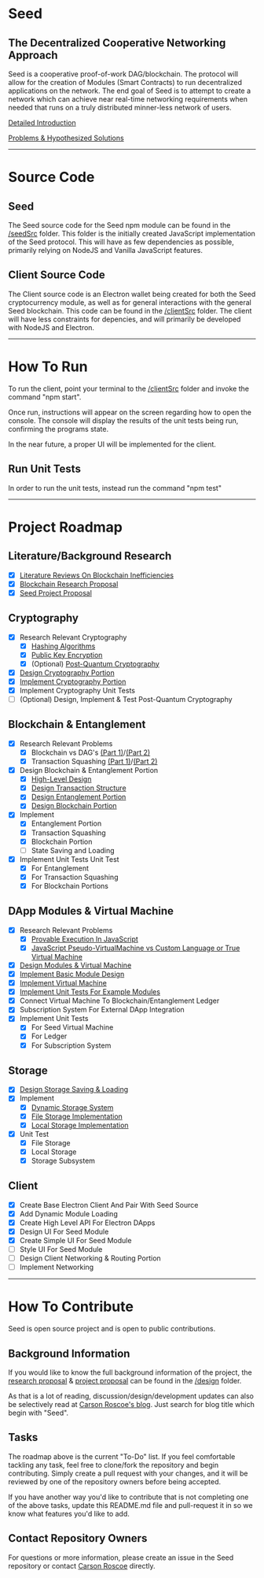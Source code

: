 # Seed

## The Decentralized Cooperative Networking Approach

Seed is a cooperative proof-of-work DAG/blockchain. The protocol will allow for the creation of Modules (Smart Contracts) to run decentralized applications on the network. The end goal of Seed is to attempt to create a network which can achieve near real-time networking requirements when needed that runs on a truly distributed minner-less network of users.

[Detailed Introduction](https://steemit.com/cryptocurrency/@carsonroscoe/seed-introduction-the-decentralized-cooperative-networking-approach)

[Problems & Hypothesized Solutions](https://steemit.com/cryptocurrency/@carsonroscoe/seed-problems-and-hypothesized-solutions-the-cooperative-blockchain-scaling-solution)

-----

# Source Code

## Seed

The Seed source code for the Seed npm module can be found in the [/seedSrc](/seedSrc) folder. This folder is the initially created JavaScript implementation of the Seed protocol. This will have as few dependencies as possible, primarily relying on NodeJS and Vanilla JavaScript features.

## Client Source Code

The Client source code is an Electron wallet being created for both the Seed cryptocurrency module, as well as for general interactions with the general Seed blockchain. This code can be found in the [/clientSrc](/clientSrc) folder. The client will have less constraints for depencies, and will primarily be developed with NodeJS and Electron.

-----

# How To Run

To run the client, point your terminal to the [/clientSrc](/clientSrc) folder and invoke the command "npm start".

Once run, instructions will appear on the screen regarding how to open the console. The console will display the results of the unit tests being run, confirming the programs state.

In the near future, a proper UI will be implemented for the client.

## Run Unit Tests

In order to run the unit tests, instead run the command "npm test"

-----

# Project Roadmap

## Literature/Background Research

- [x] [Literature Reviews On Blockchain Inefficiencies](https://steemit.com/blockchain/@carsonroscoe/seed-literature-review-the-flaws-of-proof-of-work)
- [x] [Blockchain Research Proposal](design/ResearchProposal_CarsonRoscoe.pdf)
- [x] [Seed Project Proposal](design/ProjectProposal.pdf)

## Cryptography

- [x] Research Relevant Cryptography
    - [x] [Hashing Algorithms](https://steemit.com/bitcoin/@carsonroscoe/seed-dev-discusses-hashing-algorithms-in-bitcoin-and-cryptocurrencies)
    - [x] [Public Key Encryption](https://steemit.com/bitcoin/@carsonroscoe/seed-dev-debates-public-key-encryption)
    - [x] \(Optional) [Post-Quantum Cryptography](https://steemit.com/crypto/@carsonroscoe/seed-dev-discussion-lattice-based-cryptography-part-1)
- [x] [Design Cryptography Portion](https://steemit.com/cryptocurrency/@carsonroscoe/seed-development-design-cryptography-public-key-encryption-and-hashing)
- [x] [Implement Cryptography Portion](https://steemit.com/utopian-io/@carsonroscoe/seed-development-base-project-and-cryptographic-portion)
- [x] Implement Cryptography Unit Tests
- [ ] \(Optional) Design, Implement & Test Post-Quantum Cryptography

## Blockchain & Entanglement

- [x] Research Relevant Problems
    - [x] Blockchain vs DAG's [(Part 1)](https://steemit.com/bitcoin/@carsonroscoe/seed-dev-discussion-tangle-vs-blockchain-part-1)/[(Part 2)](https://steemit.com/bitcoin/@carsonroscoe/seed-dev-discussion-tangle-vs-blockchain-part-2)
    - [x] Transaction Squashing [(Part 1)](https://steemit.com/blockchain/@carsonroscoe/seed-dev-discussion-transaction-squashing-proposition-part-1)/[(Part 2)](https://steemit.com/blockchain/@carsonroscoe/seed-dev-discussion-transaction-squashing-considerations-for-jitter-part-2)
- [x] Design Blockchain & Entanglement Portion
    - [x] [High-Level Design](https://steemit.com/blockchain/@carsonroscoe/seed-development-design-entanglement-and-blockchain-hybrid)
    - [x] [Design Transaction Structure](https://steemit.com/crypto/@carsonroscoe/seed-development-design-transactions-and-entanglement)
    - [x] [Design Entanglement Portion](https://steemit.com/crypto/@carsonroscoe/seed-development-design-transactions-and-entanglement)
    - [x] [Design Blockchain Portion](https://steemit.com/crypto/@carsonroscoe/seed-development-design-transaction-squashing)
- [x] Implement
    - [x] Entanglement Portion
    - [x] Transaction Squashing
    - [x] Blockchain Portion
    - [ ] State Saving and Loading
- [x] Implement Unit Tests Unit Test
    - [x] For Entanglement
    - [x] For Transaction Squashing
    - [x] For Blockchain Portions

## DApp Modules & Virtual Machine

- [x] Research Relevant Problems
    - [x] [Provable Execution In JavaScript](https://steemit.com/blockchain/@carsonroscoe/seed-dev-discussion-provable-execution-with-function-hashing-in-javascript)
    - [x] [JavaScript Pseudo-VirtualMachine vs Custom Language or True Virtual Machine](https://steemit.com/cryptocurrency/@carsonroscoe/seed-dev-discussion-custom-languages-and-virtual-machines)
- [x] [Design Modules & Virtual Machine](https://steemit.com/blockchain/@carsonroscoe/seed-development-design-module-smart-contracts-and-the-svm)
- [x] [Implement Basic Module Design](https://steemit.com/utopian-io/@carsonroscoe/seed-development-modules-smart-contracts-and-the-svm)
- [x] [Implement Virtual Machine](https://steemit.com/utopian-io/@carsonroscoe/seed-development-modules-smart-contracts-and-the-svm)
- [x] [Implement Unit Tests For Example Modules](https://steemit.com/utopian-io/@carsonroscoe/seed-development-modules-smart-contracts-and-the-svm)
- [x] Connect Virtual Machine To Blockchain/Entanglement Ledger
- [x] Subscription System For External DApp Integration
- [x] Implement Unit Tests
    - [x] For Seed Virtual Machine
    - [x] For Ledger
    - [x] For Subscription System

## Storage

- [x] [Design Storage Saving & Loading](https://steemit.com/crypto/@carsonroscoe/seed-development-transaction-and-block-storage)
- [x] Implement
    - [x] [Dynamic Storage System](https://steemit.com/utopian-io/@carsonroscoe/3q2gw4-seed-development-transaction-and-block-storage)
    - [x] [File Storage Implementation](https://steemit.com/utopian-io/@carsonroscoe/3q2gw4-seed-development-transaction-and-block-storage)
    - [x] [Local Storage Implementation](https://steemit.com/utopian-io/@carsonroscoe/3q2gw4-seed-development-transaction-and-block-storage)
- [x] Unit Test
    - [x] File Storage
    - [x] Local Storage
    - [x] Storage Subsystem

## Client

- [x] Create Base Electron Client And Pair With Seed Source
- [x] Add Dynamic Module Loading
- [x] Create High Level API For Electron DApps
- [x] Design UI For Seed Module
- [x] Create Simple UI For Seed Module
- [ ] Style UI For Seed Module
- [ ] Design Client Networking & Routing Portion
- [ ] Implement Networking

-----

# How To Contribute

Seed is open source project and is open to public contributions. 

## Background Information

If you would like to know the full background information of the project, the [research proposal](/design/ResearchProposal_CarsonRoscoe.pdf) & [project proposal](/design/ProjectProposal.pdf) can be found in the [/design](/design) folder.

As that is a lot of reading, discussion/design/development updates can also be selectively read at [Carson Roscoe's blog](https://steemit.com/@carsonroscoe). Just search for blog title which begin with "Seed".

## Tasks

The roadmap above is the current "To-Do" list. If you feel comfortable tackling any task, feel free to clone/fork the repository and begin contributing. Simply create a pull request with your changes, and it will be reviewed by one of the repository owners before being accepted.

If you have another way you'd like to contribute that is not completing one of the above tasks, update this README.md file and pull-request it in so we know what features you'd like to add.

## Contact Repository Owners

For questions or more information, please create an issue in the Seed repository or contact [Carson Roscoe](https://github.com/CarsonRoscoe) directly.
